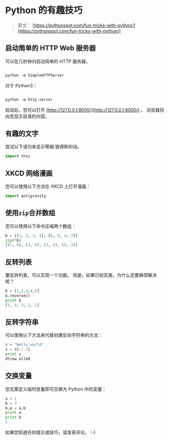 # Python 的有趣技巧

> 原文： [https://pythonspot.com/fun-tricks-with-python/](https://pythonspot.com/fun-tricks-with-python/)

## 启动简单的 HTTP Web 服务器

可以在几秒钟内启动简单的 HTTP 服务器。

```py

python -m SimpleHTTPServer

```

对于 Python3：

```py

python -m http.server

```

启动后，您可以打开 [http://127.0.0.1:8000/](http://127.0.0.1:8000/) 。 浏览器将向您显示目录的内容。

## 有趣的文字

尝试以下语句来显示蒂姆·彼得斯的诗。

```py
import this

```

## XKCD 网络漫画

您可以使用以下方法在 XKCD 上打开漫画：

```py
import antigravity

```

## 使用`zip`合并数组

您可以使用以下命令压缩两个数组：

```py
b = [[1, 2, 3, 4], [6, 5, 4, 3]]
zip(*b)
[(1, 6), (2, 5), (3, 4), (4, 3)]

```

## 反转列表

要反转列表，可以实现一个功能。 但是，如果已经实施，为什么还要麻烦解决呢？

```py
b = [1,2,3,4,5]
b.reverse()
print b
[5, 4, 3, 2, 1]

```

## 反转字符串

可以使用以下方法来代替创建反向字符串的方法：

```py
s = "Hello world"
s = s[::-1]
print s
dlrow olleH

```

## 交换变量

您无需定义临时变量即可交换为 Python 中的变量：

```py
a = 1
b = 3
b,a = a,b
print a
print b
1

```

如果您知道任何提示或技巧，请发表评论。 :-)